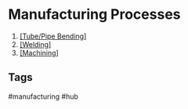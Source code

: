 # Manufacturing Processes

1. [\[Tube/Pipe Bending\]](../202204162124)  
2. [\[Welding\]](../202204162147)  
3. [\[Machining\]](https://www.thecrucible.org/guides/machining/)  

## Tags
#manufacturing #hub
